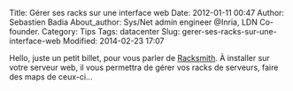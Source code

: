 Title: Gérer ses racks sur une interface web
Date: 2012-01-11 00:47
Author: Sebastien Badia
About_author: Sys/Net admin engineer @Inria, LDN Co-founder.
Category: Tips
Tags: datacenter
Slug: gerer-ses-racks-sur-une-interface-web
Modified: 2014-02-23 17:07

Hello, juste un petit billet, pour vous parler de [Racksmith](http://racksmith.net/). À installer sur votre serveur web, il vous permettra de gérer vos racks de serveurs, faire des maps de ceux-ci…
